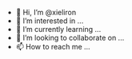 - 👋 Hi, I’m @xieliron
- 👀 I’m interested in ...
- 🌱 I’m currently learning ...
- 💞️ I’m looking to collaborate on ...
- 📫 How to reach me ...

<!---
xieliron/xieliron is a ✨ special ✨ repository because its `README.md` (this file) appears on your GitHub profile.
You can click the Preview link to take a look at your changes.
--->
